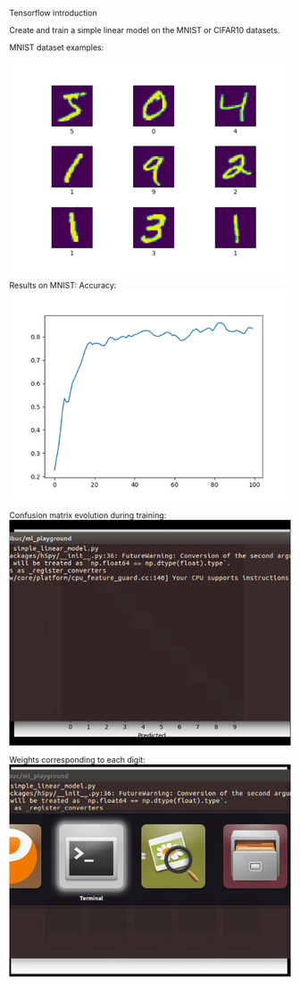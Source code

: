 Tensorflow introduction

Create and train a simple linear model on the MNIST or CIFAR10 datasets.

MNIST dataset examples:

![alt text](https://github.com/AndreeaMusat/machine_learning/blob/master/tensorflow-playground/simple-linear-model/results/training_examples.png)

Results on MNIST:
Accuracy: \
![alt text](https://github.com/AndreeaMusat/machine_learning/blob/master/tensorflow-playground/simple-linear-model/results/accuracy.png)

Confusion matrix evolution during training:
![alt text](https://github.com/AndreeaMusat/machine_learning/blob/master/tensorflow-playground/simple-linear-model/results/confusion_matrix_evolution.gif)

Weights corresponding to each digit:
![alt text](https://github.com/AndreeaMusat/machine_learning/blob/master/tensorflow-playground/simple-linear-model/results/weights_evolution.gif)
